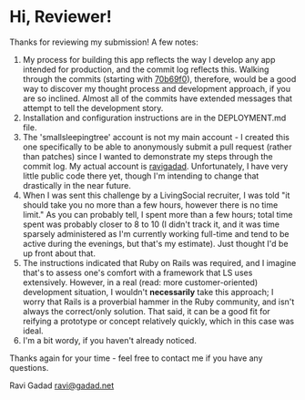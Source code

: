 # Hi, Reviewer!

Thanks for reviewing my submission!  A few notes:

1. My process for building this app reflects the way I develop any app intended for production, and the commit log reflects this.  Walking through the commits (starting with [70b69f0](https://github.com/smallsleepingtree/data-engineering/commit/70b69f07489a25b96be52c144ab1b6c2e63caadd)), therefore, would be a good way to discover my thought process and development approach, if you are so inclined.  Almost all of the commits have extended messages that attempt to tell the development story.
1. Installation and configuration instructions are in the DEPLOYMENT.md file.
1. The 'smallsleepingtree' account is not my main account - I created this one specifically to be able to anonymously submit a pull request (rather than patches) since I wanted to demonstrate my steps through the commit log.  My actual account is [ravigadad](https://github.com/ravigadad).  Unfortunately, I have very little public code there yet, though I'm intending to change that drastically in the near future.
1. When I was sent this challenge by a LivingSocial recruiter, I was told "it should take you no more than a few hours, however there is no time limit."  As you can probably tell, I spent more than a few hours; total time spent was probably closer to 8 to 10 (I didn't track it, and it was time sparsely administered as I'm currently working full-time and tend to be active during the evenings, but that's my estimate).  Just thought I'd be up front about that.
1. The instructions indicated that Ruby on Rails was required, and I imagine that's to assess one's comfort with a framework that LS uses extensively.  However, in a real (read: more customer-oriented) development situation, I wouldn't **necessarily** take this approach; I worry that Rails is a proverbial hammer in the Ruby community, and isn't always the correct/only solution.  That said, it can be a good fit for reifying a prototype or concept relatively quickly, which in this case was ideal.
1. I'm a bit wordy, if you haven't already noticed.

Thanks again for your time - feel free to contact me if you have any questions.

Ravi Gadad
ravi@gadad.net